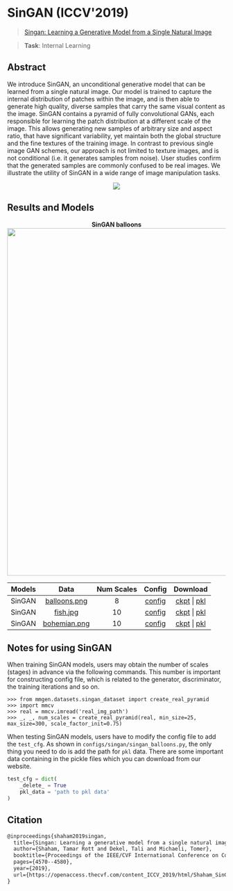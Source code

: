 # SinGAN (ICCV'2019)

> [Singan: Learning a Generative Model from a Single Natural Image](https://openaccess.thecvf.com/content_ICCV_2019/html/Shaham_SinGAN_Learning_a_Generative_Model_From_a_Single_Natural_Image_ICCV_2019_paper.html)

> **Task**: Internal Learning

<!-- [ALGORITHM] -->

## Abstract

<!-- [ABSTRACT] -->

We introduce SinGAN, an unconditional generative model that can be learned from a single natural image. Our model is trained to capture the internal distribution of patches within the image, and is then able to generate high quality, diverse samples that carry the same visual content as the image. SinGAN contains a pyramid of fully convolutional GANs, each responsible for learning the patch distribution at a different scale of the image. This allows generating new samples of arbitrary size and aspect ratio, that have significant variability, yet maintain both the global structure and the fine textures of the training image. In contrast to previous single image GAN schemes, our approach is not limited to texture images, and is not conditional (i.e. it generates samples from noise). User studies confirm that the generated samples are commonly confused to be real images. We illustrate the utility of SinGAN in a wide range of image manipulation tasks.

<!-- [IMAGE] -->

<div align=center>
<img src="https://user-images.githubusercontent.com/28132635/143054395-000ceec1-3be9-4447-b4b9-effc9de94c62.JPG"/>
</div>

## Results and Models

<div align="center">
  <b> SinGAN balloons</b>
  <br/>
  <img src="https://user-images.githubusercontent.com/12726765/113702715-7861a900-970c-11eb-9dd8-0743cc30701f.png" width="800"/>
</div>

| Models |                            Data                             | Num Scales |                            Config                             |                             Download                             |
| :----: | :---------------------------------------------------------: | :--------: | :-----------------------------------------------------------: | :--------------------------------------------------------------: |
| SinGAN | [balloons.png](https://download.openmmlab.com/mmgen/dataset/singan/balloons.png) |     8      | [config](https://github.com/open-mmlab/mmediting/tree/master/configs/singan/singan_balloons.py) | [ckpt](https://download.openmmlab.com/mmgen/singan/singan_balloons_20210406_191047-8fcd94cf.pth) \| [pkl](https://download.openmmlab.com/mmgen/singan/singan_balloons_20210406_191047-8fcd94cf.pkl) |
| SinGAN | [fish.jpg](https://download.openmmlab.com/mmgen/dataset/singan/fish-crop.jpg) |     10     | [config](https://github.com/open-mmlab/mmediting/tree/master/configs/singan/singan_fish.py) | [ckpt](https://download.openmmlab.com/mmgen/singan/singan_fis_20210406_201006-860d91b6.pth) \| [pkl](https://download.openmmlab.com/mmgen/singan/singan_fis_20210406_201006-860d91b6.pkl) |
| SinGAN | [bohemian.png](https://download.openmmlab.com/mmgen/dataset/singan/bohemian.png) |     10     | [config](https://github.com/open-mmlab/mmediting/tree/master/configs/singan/singan_bohemian.py) | [ckpt](https://download.openmmlab.com/mmgen/singan/singan_bohemian_20210406_175439-f964ee38.pth) \| [pkl](https://download.openmmlab.com/mmgen/singan/singan_bohemian_20210406_175439-f964ee38.pkl) |

## Notes for using SinGAN

When training SinGAN models, users may obtain the number of scales (stages) in advance via the following commands. This number is important for constructing config file, which is related to the generator, discriminator, the training iterations and so on.

```shell
>>> from mmgen.datasets.singan_dataset import create_real_pyramid
>>> import mmcv
>>> real = mmcv.imread('real_img_path')
>>> _, _, num_scales = create_real_pyramid(real, min_size=25, max_size=300, scale_factor_init=0.75)
```

When testing SinGAN models, users have to modify the config file to add the `test_cfg`. As shown in `configs/singan/singan_balloons.py`, the only thing you need to do is add the path for `pkl` data. There are some important data containing in the pickle files which you can download from our website.

```python
test_cfg = dict(
    _delete_ = True
    pkl_data = 'path to pkl data'
)
```

## Citation

```latex
@inproceedings{shaham2019singan,
  title={Singan: Learning a generative model from a single natural image},
  author={Shaham, Tamar Rott and Dekel, Tali and Michaeli, Tomer},
  booktitle={Proceedings of the IEEE/CVF International Conference on Computer Vision},
  pages={4570--4580},
  year={2019},
  url={https://openaccess.thecvf.com/content_ICCV_2019/html/Shaham_SinGAN_Learning_a_Generative_Model_From_a_Single_Natural_Image_ICCV_2019_paper.html},
}
```

